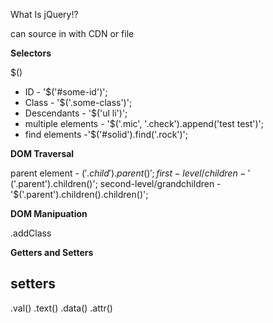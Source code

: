 What Is jQuery!?

can source in with CDN or file

**Selectors**

$()
* ID - '$('#some-id')';
* Class - '$('.some-class')';
* Descendants - '$('ul li')';
* multiple elements - '$('.mic', '.check').append('test test')';
* find elements -'$('#solid').find('.rock')';

**DOM Traversal**

parent element - $('.child').parent()';
first-level/children - '$('.parent').children()';
second-level/grandchildren -  '$('.parent').children().children()';

**DOM Manipuation**

.addClass

**Getters and Setters**

## setters
.val()
.text()
.data()
.attr()
